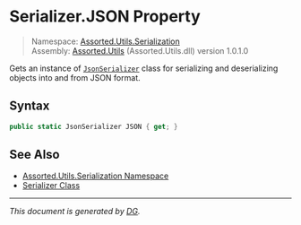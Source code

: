 ﻿# Serializer.JSON Property

> Namespace: [Assorted.Utils.Serialization](index.md#assortedutilsserialization-namespace)\
> Assembly: [Assorted.Utils](index.md) (Assorted.Utils.dll) version 1.0.1.0

Gets an instance of [`JsonSerializer`](Assorted.Utils.Serialization.JsonSerializer.md) class for serializing and deserializing objects into and from JSON format.

## Syntax

```csharp
public static JsonSerializer JSON { get; }
```

## See Also

- [Assorted.Utils.Serialization Namespace](index.md#assortedutilsserialization-namespace)
- [Serializer Class](Assorted.Utils.Serialization.Serializer.md)

---

_This document is generated by [DG](https://github.com/Khojasteh/dg)._
